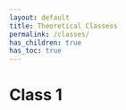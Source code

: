 ```yaml
---
layout: default
title: Theoretical Classess
permalink: /classes/
has_children: true
has_toc: true
---
```


# Class 1